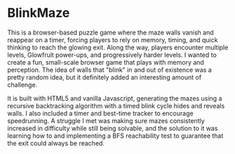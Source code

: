 # BlinkMaze
This is a browser-based puzzle game where the maze walls vanish and reappear on a timer, forcing players to rely on memory, timing, and quick thinking to reach the glowing exit. Along the way, players encounter multiple levels, Glowfruit power-ups, and progressively harder levels. I wanted to create a fun, small-scale browser game that plays with memory and perception. The idea of walls that "blink" in and out of existence was a pretty random idea, but it definitely added an interesting amount of challenge.

It is built with HTML5 and vanilla Javascript, generating the mazes using a recursive backtracking algorithm with a timed blink cycle hides and reveals walls. I also included a timer and best-time tracker to encourage speedrunning. A struggle I met was making sure mazes consistently increased in difficulty while still being solvable, and the solution to it was learning how to and implementing a BFS reachability test to guarantee that the exit could always be reached.  
